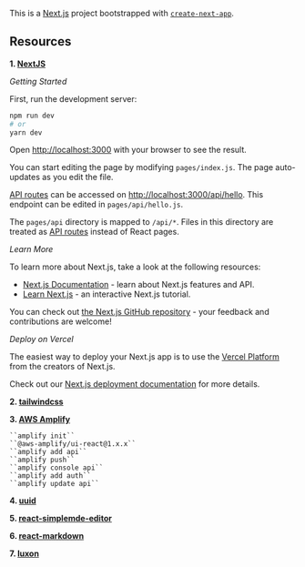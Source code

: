 This is a [Next.js](https://nextjs.org/) project bootstrapped with [`create-next-app`](https://github.com/vercel/next.js/tree/canary/packages/create-next-app).

## Resources

**1. [NextJS](https://nextjs.org/)**

_Getting Started_

First, run the development server:

```bash
npm run dev
# or
yarn dev
```

Open [http://localhost:3000](http://localhost:3000) with your browser to see the result.

You can start editing the page by modifying `pages/index.js`. The page auto-updates as you edit the file.

[API routes](https://nextjs.org/docs/api-routes/introduction) can be accessed on [http://localhost:3000/api/hello](http://localhost:3000/api/hello). This endpoint can be edited in `pages/api/hello.js`.

The `pages/api` directory is mapped to `/api/*`. Files in this directory are treated as [API routes](https://nextjs.org/docs/api-routes/introduction) instead of React pages.

_Learn More_

To learn more about Next.js, take a look at the following resources:

- [Next.js Documentation](https://nextjs.org/docs) - learn about Next.js features and API.
- [Learn Next.js](https://nextjs.org/learn) - an interactive Next.js tutorial.

You can check out [the Next.js GitHub repository](https://github.com/vercel/next.js/) - your feedback and contributions are welcome!

_Deploy on Vercel_

The easiest way to deploy your Next.js app is to use the [Vercel Platform](https://vercel.com/new?utm_medium=default-template&filter=next.js&utm_source=create-next-app&utm_campaign=create-next-app-readme) from the creators of Next.js.

Check out our [Next.js deployment documentation](https://nextjs.org/docs/deployment) for more details.

**2. [tailwindcss](https://tailwindcss.com/)**

**3. [AWS Amplify](https://aws.amazon.com/amplify/)**

    ``amplify init``
    ``@aws-amplify/ui-react@1.x.x``
    ``amplify add api``
    ``amplify push``
    ``amplify console api``
    ``amplify add auth``
    ``amplify update api``

**4. [uuid](https://www.npmjs.com/package/uuid)**

**5. [react-simplemde-editor](https://www.npmjs.com/package/react-simplemde-editor)**

**6. [react-markdown](https://www.npmjs.com/package/react-markdown)**

**7. [luxon](https://moment.github.io/luxon/#/)**
